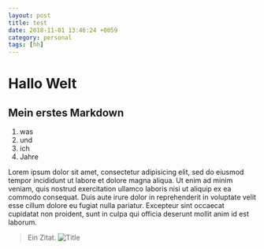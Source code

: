 ```yaml
---
layout: post
title: test
date: 2018-11-01 13:46:24 +0059
category: personal
tags: [hh]
---
```


# Hallo Welt
## Mein erstes Markdown
1. was 
2. und 
3. ich
4. Jahre 

Lorem ipsum dolor sit amet, consectetur adipisicing elit, sed do eiusmod tempor incididunt ut labore et dolore magna aliqua. Ut enim ad minim veniam, quis nostrud exercitation ullamco laboris nisi ut aliquip ex ea commodo consequat. Duis aute irure dolor in reprehenderit in voluptate velit esse cillum dolore eu fugiat nulla pariatur. Excepteur sint occaecat cupidatat non proident, sunt in culpa qui officia deserunt mollit anim id est laborum.
> Ein Zitat.
![Title](URL)

